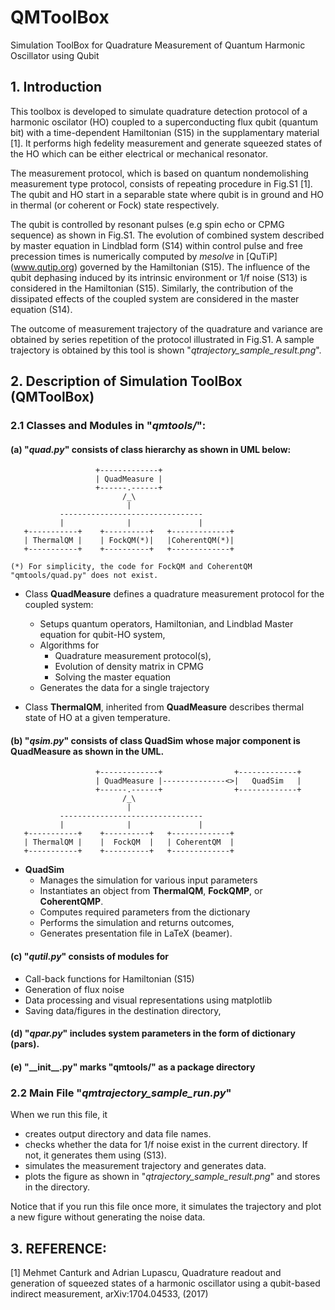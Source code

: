 # QMToolBox
Simulation ToolBox for Quadrature Measurement of Quantum Harmonic Oscillator using Qubit

## 1. Introduction

This toolbox is developed to simulate quadrature detection protocol of a harmonic
oscilator (HO) coupled to a superconducting flux qubit (quantum bit) with 
a time-dependent Hamiltonian (S15) in the supplamentary material [1]. 
It performs high fedelity measurement and generate squeezed states of the HO
which can be either electrical or mechanical resonator.

The measurement protocol, which is based on quantum nondemolishing measurement 
type protocol, consists of repeating procedure in Fig.S1 [1]. 
The qubit and HO start in a separable state where qubit is in ground and HO 
in thermal (or coherent or Fock) state respectively.

The qubit is controlled by resonant pulses (e.g spin echo or CPMG sequence)
as shown in Fig.S1. The evolution of combined system described by 
master equation in Lindblad form (S14) within control pulse and 
free precession times is numerically computed by *mesolve* in [QuTiP] 
(www.qutip.org) governed by the Hamiltonian (S15). 
The influence of the qubit dephasing induced by its intrinsic environment
or 1/f noise (S13) is considered in the Hamiltonian (S15). Similarly, 
the contribution of the dissipated effects of the coupled system 
are considered in the master equation (S14).

The outcome of measurement trajectory of the quadrature and variance 
are obtained by series repetition of the protocol illustrated in Fig.S1.
A sample trajectory is obtained by this tool is shown "_qtrajectory_sample_result.png_".



## 2. Description of Simulation ToolBox (QMToolBox)

### 2.1 Classes and Modules in "_qmtools/_":
	
#### (a) "_quad.py_" consists of class hierarchy as shown in UML below: 
     
                       +-------------+
                       | QuadMeasure |
                       +------.------+
                             /_\
                              |
               --------------------------------
               |              |               |
       +-----------+    +----------+   +-------------+
       | ThermalQM |    | FockQM(*)|   |CoherentQM(*)|
       +-----------+    +----------+   +-------------+
	   
    (*) For simplicity, the code for FockQM and CoherentQM "qmtools/quad.py" does not exist.
	
   
   - Class **QuadMeasure** defines a quadrature measurement protocol for the coupled system: 
	 - Setups quantum operators, Hamiltonian, and Lindblad Master equation for qubit-HO system, 
	 - Algorithms for 
		- Quadrature measurement protocol(s), 
		- Evolution of density matrix in CPMG
		- Solving the master equation
	 - Generates the data for a single trajectory
	
   - Class **ThermalQM**, inherited from **QuadMeasure** describes thermal state of HO
    at a given temperature.
	
#### (b) "_qsim.py_" consists of class **QuadSim** whose major component is **QuadMeasure** as shown in the UML.

                       +-------------+                +-------------+
                       | QuadMeasure |--------------<>|   QuadSim   |
                       +------.------+                +-------------+
                             /_\
                              |
               --------------------------------
               |              |               |
       +-----------+    +----------+   +-------------+
       | ThermalQM |    |  FockQM  |   | CoherentQM  |
       +-----------+    +----------+   +-------------+
	 
   - **QuadSim** 
        * Manages the simulation for various input parameters
        * Instantiates an object from **ThermalQM**, **FockQMP**, or **CoherentQMP**. 
		* Computes required parameters from the dictionary 
		* Performs the simulation and returns outcomes, 
		* Generates presentation file in LaTeX (beamer). 
		
	
#### (c) "_qutil.py_" consists of modules for 
   - Call-back functions for Hamiltonian (S15) 
   - Generation of flux noise
   - Data processing and  visual representations using matplotlib
   - Saving data/figures in the destination directory, 
		
#### (d) "_qpar.py_" includes system parameters in the form of dictionary (pars).

#### (e) "\_\_init\_\_.py" marks "qmtools/" as a package directory

### 2.2 Main File "_qmtrajectory_sample_run.py_"
 When we run this file, it
 - creates output directory and data file names.
 - checks whether the data for 1/f noise exist in the current directory. 
 If not, it generates them using (S13).
 - simulates the measurement trajectory and generates data. 
 - plots the figure as shown in "_qtrajectory_sample_result.png_" and stores
 in the directory.
 
 Notice that if you run this file once more, it simulates the trajectory and plot a new figure 
 without generating the noise data.
	
	
## 3. REFERENCE: 

[1] Mehmet Canturk and Adrian Lupascu, Quadrature readout and generation 
of squeezed states of a harmonic oscillator using a qubit-based indirect 
measurement, arXiv:1704.04533, (2017)


